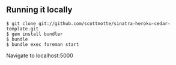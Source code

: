## Running it locally

```
$ git clone git://github.com/scottmotte/sinatra-heroku-cedar-template.git
$ gem install bundler
$ bundle
$ bundle exec foreman start
```

Navigate to localhost:5000
